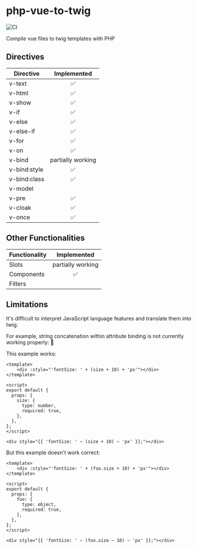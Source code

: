 # php-vue-to-twig

![CI](https://github.com/Paneon/php-vue-to-twig/workflows/PHP%20Composer/badge.svg)

Compile vue files to twig templates with PHP

## Directives

|Directive|Implemented|
|---------|:---------:|
|v-text|:white_check_mark:|
|v-html|:white_check_mark:|
|v-show|:white_check_mark:|
|v-if|:white_check_mark:|
|v-else|:white_check_mark:|
|v-else-if|:white_check_mark:|
|v-for|:white_check_mark:|
|v-on|:white_check_mark:|
|v-bind|partially working|
|v-bind:style|:white_check_mark:|
|v-bind:class|:white_check_mark:|
|v-model||
|v-pre|:white_check_mark:|
|v-cloak|:white_check_mark:|
|v-once|:white_check_mark:|


## Other Functionalities

|Functionality|Implemented|
|:------------|:---------:|
|Slots|partially working|
|Components|:white_check_mark:|
|Filters||


## Limitations

It's difficult to interpret JavaScript language features and translate them into twig.

For example, string concatenation within attribute binding is not currently working properly: :no_entry_sign:

This example works:

```vue
<template>
    <div :style="'fontSize: ' + (size + 10) + 'px'"></div> 
</template>

<script>
export default {
  props: {
    size: {
      type: number,
      required: true,
    },
  },
};
</script>
```

```twig
<div style="{{ 'fontSize: ' ~ (size + 10) ~ 'px' }};"></div>
```

But this example doesn't work correct:

```vue
<template>
    <div :style="'fontSize: ' + (foo.size + 10) + 'px'"></div> 
</template>

<script>
export default {
  props: {
    foo: {
      type: object,
      required: true,
    },
  },
};
</script>
```

```twig
<div style="{{ 'fontSize: ' ~ (foo.size ~ 10) ~ 'px' }};"></div>
```